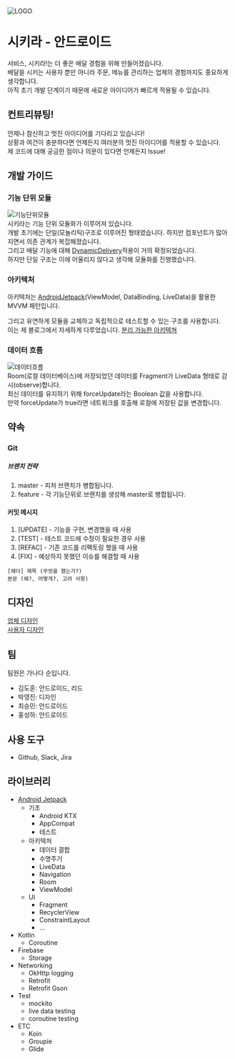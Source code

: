 ![LOGO](https://user-images.githubusercontent.com/48894871/72348358-9b75f680-371d-11ea-8d1a-4260a06d5468.png)

# 시키라 - 안드로이드

서비스, 시키라!는 더 좋은 배달 경험을 위해 만들어졌습니다.  
배달을 시키는 사용자 뿐만 아니라 주문, 메뉴를 관리하는 업체의 경험까지도 중요하게 생각합니다.  
아직 초기 개발 단계이기 때문에 새로운 아이디어가 빠르게 적용될 수 있습니다. 

## 컨트리뷰팅!
언제나 참신하고 멋진 아이디어를 기다리고 있습니다!   
상황과 여건이 충분하다면 언제든지 여러분의 멋진 아이디어를 적용할 수 있습니다.  
제 코드에 대해 궁금한 점이나 의문이 있다면 언제든지 Issue!

## 개발 가이드

### 기능 단위 모듈
![기능단위모듈](https://user-images.githubusercontent.com/36754680/75871089-5cc40900-5e4f-11ea-9965-ac1c5f492810.png)  
시키라는 기능 단위 모듈화가 이루어져 있습니다.  
개발 초기에는 단일(모놀리틱)구조로 이루어진 형태였습니다. 하지만 컴포넌트가 많아지면서 의존 관계가 복잡해졌습니다.  
그리고 배달 기능에 대해 [DynamicDelivery](https://developer.android.com/guide/app-bundle/dynamic-delivery)적용이 거의 확정되었습니다.  
하지만 단일 구조는 이에 어울리지 않다고 생각해 모듈화를 진행했습니다.  

### 아키텍처
아키텍처는 [AndroidJetpack](https://developer.android.com/jetpack/?gclid=Cj0KCQiAwP3yBRCkARIsAABGiPoQ4aLdFUSMcbfMnK9F39SH7PUfBiX9eUtjrwwH0w_oZPKtGnmGzfgaAq1FEALw_wcB)(ViewModel, DataBinding, LiveData)을 활용한 MVVM 패턴입니다.  

그리고 유연하게 모듈을 교체하고 독립적으로 테스트할 수 있는 구조를 사용합니다.  
이는 제 블로그에서 자세하게 다루었습니다. [분리 가능한 아키텍쳐](https://medium.com/@dikolight203/%EA%B5%90%EC%B2%B4-%EA%B0%80%EB%8A%A5%ED%95%9C-%EC%95%88%EB%93%9C%EB%A1%9C%EC%9D%B4%EB%93%9C-%EC%95%84%ED%82%A4%ED%85%8D%EC%B2%98-af1bff55715)  

### 데이터 흐름
![데이터흐름](https://user-images.githubusercontent.com/36754680/75874150-83387300-5e54-11ea-99db-ee8c127e8f4e.png)  
Room(로컬 데이터베이스)에 저장되었던 데이터를 Fragment가 LiveData 형태로 감시(observe)합니다.  
최신 데이터를 유지하기 위해 forceUpdate라는 Boolean 값을 사용합니다.  
만약 forceUpdate가 true라면 네트워크를 호출해 로컬에 저장된 값을 변경합니다. 


## 약속
### Git

##### 브랜치 전략

1. master - 피처 브랜치가 병합됩니다.  
2. feature - 각 기능단위로 브랜치를 생성해 master로 병합됩니다.

#### 커밋 메시지

1. [UPDATE] - 기능을 구현, 변경했을 때 사용
2. [TEST] - 테스트 코드에 수정이 필요한 경우 사용
3. [REFAC] - 기존 코드를 리팩토링 했을 때 사용
4. [FIX] - 예상하지 못했던 이슈를 해결할 때 사용

```
[헤더] 제목 (무엇을 했는가?)
본문 (왜?, 어떻게?, 고려 사항)  
```

## 디자인
[업체 디자인](https://www.figma.com/file/uKd5WlaWOaY9DmFg6OxSDq/Wireframe?node-id=2%3A2)  
[사용자 디자인](https://www.figma.com/file/uKd5WlaWOaY9DmFg6OxSDq/Wireframe?node-id=20%3A12)

## 팀
팀원은 가나다 순입니다.
- 김도훈: 안드로이드, 리드
- 박영진: 디자인
- 최승민: 안드로이드
- 홍성하: 안드로이드

## 사용 도구
- Github, Slack, Jira

## 라이브러리

* [Android Jetpack](https://developer.android.com/jetpack/?gclid=Cj0KCQiAwP3yBRCkARIsAABGiPqdj2dwHr5d0lsRM7dkP4c9A3Ih-e2C-CHnM26xGD89-tdQpWOGes8aAlzjEALw_wcB)  
   * 기초
      * Android KTX
      * AppCompat
      * 테스트
   * 아키텍처
      * 데이터 결합
      * 수명주기
      * LiveData
      * Navigation
      * Room
      * ViewModel
   * UI
      * Fragment
      * RecyclerView
      * ConstraintLayout
      * ...
* Kotlin 
   * Coroutine
* Firebase
   * Storage
* Networking
   * OkHttp logging
   * Retrofit
   * Retrofit Gson
* Test
   * mockito
   * live data testing
   * coroutine testing
* ETC
   * Koin
   * Groupie
   * Glide
